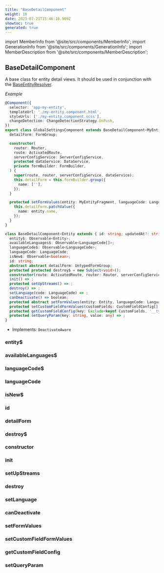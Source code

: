 ```yaml
---
title: "BaseDetailComponent"
weight: 10
date: 2023-07-21T15:46:18.909Z
showtoc: true
generated: true
---
```

<!-- This file was generated from the Vendure source. Do not modify. Instead, re-run the "docs:build" script -->
import MemberInfo from '@site/src/components/MemberInfo';
import GenerationInfo from '@site/src/components/GenerationInfo';
import MemberDescription from '@site/src/components/MemberDescription';


## BaseDetailComponent

<GenerationInfo sourceFile="packages/admin-ui/src/lib/core/src/common/base-detail.component.ts" sourceLine="56" packageName="@vendure/admin-ui" />

A base class for entity detail views. It should be used in conjunction with the
<a href='/reference/admin-ui-api/list-detail-views/base-entity-resolver#baseentityresolver'>BaseEntityResolver</a>.

*Example*

```ts
@Component({
  selector: 'app-my-entity',
  templateUrl: './my-entity.component.html',
  styleUrls: ['./my-entity.component.scss'],
  changeDetection: ChangeDetectionStrategy.OnPush,
})
export class GlobalSettingsComponent extends BaseDetailComponent<MyEntityFragment> implements OnInit {
  detailForm: FormGroup;

  constructor(
    router: Router,
    route: ActivatedRoute,
    serverConfigService: ServerConfigService,
    protected dataService: DataService,
    private formBuilder: FormBuilder,
  ) {
    super(route, router, serverConfigService, dataService);
    this.detailForm = this.formBuilder.group({
      name: [''],
    });
  }

  protected setFormValues(entity: MyEntityFragment, languageCode: LanguageCode): void {
    this.detailForm.patchValue({
      name: entity.name,
    });
  }
}
```

```ts title="Signature"
class BaseDetailComponent<Entity extends { id: string; updatedAt?: string }> implements DeactivateAware {
  entity$: Observable<Entity>;
  availableLanguages$: Observable<LanguageCode[]>;
  languageCode$: Observable<LanguageCode>;
  languageCode: LanguageCode;
  isNew$: Observable<boolean>;
  id: string;
  abstract abstract detailForm: UntypedFormGroup;
  protected protected destroy$ = new Subject<void>();
  constructor(route: ActivatedRoute, router: Router, serverConfigService: ServerConfigService, dataService: DataService)
  init() => ;
  protected setUpStreams() => ;
  destroy() => ;
  setLanguage(code: LanguageCode) => ;
  canDeactivate() => boolean;
  protected abstract setFormValues(entity: Entity, languageCode: LanguageCode) => void;
  protected setCustomFieldFormValues(customFields: CustomFieldConfig[], formGroup: AbstractControl | null, entity: T, currentTranslation?: TranslationOf<T>) => ;
  protected getCustomFieldConfig(key: Exclude<keyof CustomFields, '__typename'>) => CustomFieldConfig[];
  protected setQueryParam(key: string, value: any) => ;
}
```
* Implements: <code>DeactivateAware</code>



<div className="members-wrapper">

### entity$

<MemberInfo kind="property" type="Observable&#60;Entity&#62;"   />


### availableLanguages$

<MemberInfo kind="property" type="Observable&#60;<a href='/reference/typescript-api/common/language-code#languagecode'>LanguageCode</a>[]&#62;"   />


### languageCode$

<MemberInfo kind="property" type="Observable&#60;<a href='/reference/typescript-api/common/language-code#languagecode'>LanguageCode</a>&#62;"   />


### languageCode

<MemberInfo kind="property" type="<a href='/reference/typescript-api/common/language-code#languagecode'>LanguageCode</a>"   />


### isNew$

<MemberInfo kind="property" type="Observable&#60;boolean&#62;"   />


### id

<MemberInfo kind="property" type="string"   />


### detailForm

<MemberInfo kind="property" type="UntypedFormGroup"   />


### destroy$

<MemberInfo kind="property" type=""   />


### constructor

<MemberInfo kind="method" type="(route: ActivatedRoute, router: Router, serverConfigService: ServerConfigService, dataService: <a href='/reference/admin-ui-api/providers/data-service#dataservice'>DataService</a>) => BaseDetailComponent"   />


### init

<MemberInfo kind="method" type="() => "   />


### setUpStreams

<MemberInfo kind="method" type="() => "   />


### destroy

<MemberInfo kind="method" type="() => "   />


### setLanguage

<MemberInfo kind="method" type="(code: <a href='/reference/typescript-api/common/language-code#languagecode'>LanguageCode</a>) => "   />


### canDeactivate

<MemberInfo kind="method" type="() => boolean"   />


### setFormValues

<MemberInfo kind="method" type="(entity: Entity, languageCode: <a href='/reference/typescript-api/common/language-code#languagecode'>LanguageCode</a>) => void"   />


### setCustomFieldFormValues

<MemberInfo kind="method" type="(customFields: <a href='/reference/typescript-api/custom-fields/custom-field-config#customfieldconfig'>CustomFieldConfig</a>[], formGroup: AbstractControl | null, entity: T, currentTranslation?: TranslationOf&#60;T&#62;) => "   />


### getCustomFieldConfig

<MemberInfo kind="method" type="(key: Exclude&#60;keyof <a href='/reference/typescript-api/custom-fields/#customfields'>CustomFields</a>, '__typename'&#62;) => <a href='/reference/typescript-api/custom-fields/custom-field-config#customfieldconfig'>CustomFieldConfig</a>[]"   />


### setQueryParam

<MemberInfo kind="method" type="(key: string, value: any) => "   />




</div>
